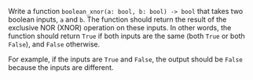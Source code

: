Write a function `boolean_xnor(a: bool, b: bool) -> bool` that takes two boolean inputs, `a` and `b`. The function should return the result of the exclusive NOR (XNOR) operation on these inputs. In other words, the function should return `True` if both inputs are the same (both `True` or both `False`), and `False` otherwise. 

For example, if the inputs are `True` and `False`, the output should be `False` because the inputs are different.
